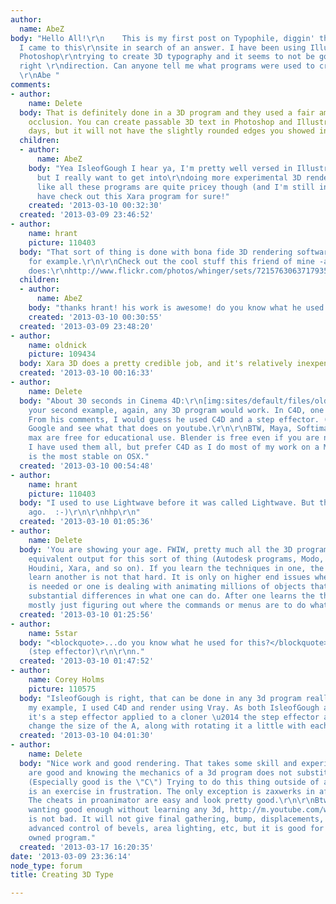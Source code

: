 ```yaml
---
author:
  name: AbeZ
body: "Hello All!\r\n    This is my first post on Typophile, diggin' the site so far!
  I came to this\r\nsite in search of an answer. I have been using Illustrator and
  Photoshop\r\ntrying to create 3D typography and it seems to not be going in the
  right \r\ndirection. Can anyone tell me what programs were used to create text like\r\nthis:\r\n\r\nhttp://media-cache-ec2.pinterest.com/550x/0c/af/db/0cafdbe637cb6b8af36c66aadc1d50dd.jpg\r\n\r\nhttp://media-cache-ec3.pinterest.com/550x/33/14/d4/3314d4d8196f3702fe5b779cd65ead57.jpg\r\n\r\nThanks,
  \r\nAbe "
comments:
- author:
    name: Delete
  body: That is definitely done in a 3D program and they used a fair amount of ambient
    occlusion. You can create passable 3D text in Photoshop and Illustrator these
    days, but it will not have the slightly rounded edges you showed in your examples.
  children:
  - author:
      name: AbeZ
    body: "Yea IsleofGough I hear ya, I'm pretty well versed in Illustrator and Photoshop,
      but I really want to get into\r\ndoing more experimental 3D rendered type. Seems
      like all these programs are quite pricey though (and I'm still in college) I'll
      have check out this Xara program for sure!"
    created: '2013-03-10 00:32:30'
  created: '2013-03-09 23:46:52'
- author:
    name: hrant
    picture: 110403
  body: "That sort of thing is done with bona fide 3D rendering software, like Maya
    for example.\r\n\r\nCheck out the cool stuff this friend of mine -and fellow Typophile-
    does:\r\nhttp://www.flickr.com/photos/whinger/sets/72157630637179352/\r\n\r\nhhp\r\n"
  children:
  - author:
      name: AbeZ
    body: "thanks hrant! his work is awesome! do you know what he used for this?\r\n\r\nhttp://www.flickr.com/photos/whinger/7603629918/in/set-72157630637179352/\r\n\r\n"
    created: '2013-03-10 00:30:55'
  created: '2013-03-09 23:48:20'
- author:
    name: oldnick
    picture: 109434
  body: Xara 3D does a pretty credible job, and it's relatively inexpensive.
  created: '2013-03-10 00:16:33'
- author:
    name: Delete
  body: "About 30 seconds in Cinema 4D:\r\n[img:sites/default/files/old-images/Albertina_3573.jpg]\r\nIn
    your second example, again, any 3D program would work. In C4D, one would use Mograph.
    From his comments, I would guess he used C4D and a step effector. (you can use
    Google and see what that does on youtube.\r\n\r\nBTW, Maya, Softimage, and 3Ds
    max are free for educational use. Blender is free even if you are not in school.
    I have used them all, but prefer C4D as I do most of my work on a Mac, and it
    is the most stable on OSX."
  created: '2013-03-10 00:54:48'
- author:
    name: hrant
    picture: 110403
  body: "I used to use Lightwave before it was called Lightwave. But that was a lightyear
    ago.  :-)\r\n\r\nhhp\r\n"
  created: '2013-03-10 01:05:36'
- author:
    name: Delete
  body: 'You are showing your age. FWIW, pretty much all the 3D programs will create
    equivalent output for this sort of thing (Autodesk programs, Modo, Lightwave,
    Houdini, Xara, and so on). If you learn the techniques in one, the ability to
    learn another is not that hard. It is only on higher end issues where programming
    is needed or one is dealing with animating millions of objects that there are
    substantial differences in what one can do. After one learns the theory, it is
    mostly just figuring out where the commands or menus are to do what one wants. '
  created: '2013-03-10 01:25:56'
- author:
    name: 5star
  body: "<blockquote>...do you know what he used for this?</blockquote>\r\n\r\nC4D
    (step effector)\r\n\r\nn."
  created: '2013-03-10 01:47:52'
- author:
    name: Corey Holms
    picture: 110575
  body: "IsleofGough is right, that can be done in any 3d program really.\r\n\r\nFor
    my example, I used C4D and render using Vray. As both IsleofGough and 5star said,
    it's a step effector applied to a cloner \u2014 the step effector allows me to
    change the size of the A, along with rotating it a little with each clone."
  created: '2013-03-10 04:01:30'
- author:
    name: Delete
  body: "Nice work and good rendering. That takes some skill and experience. The designs
    are good and knowing the mechanics of a 3d program does not substitute for that.
    (Especially good is the \"C\") Trying to do this thing outside of a real 3d program
    is an exercise in frustration. The only exception is zaxwerks in after effects.
    The cheats in proanimator are easy and look pretty good.\r\n\r\nBtw, for those
    wanting good enough without learning any 3d, http://m.youtube.com/watch?v=CvtluKm6P-0
    is not bad. It will not give final gathering, bump, displacements, advanced materials,
    advanced control of bevels, area lighting, etc, but it is good for a commonly
    owned program."
  created: '2013-03-17 16:20:35'
date: '2013-03-09 23:36:14'
node_type: forum
title: Creating 3D Type

---
```

